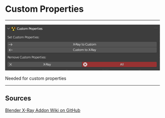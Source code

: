 # Custom Properties

___

![Alt text centered](assets/images/n-panel-custom-properties.png)

Needed for custom properties

___

## Sources

[Blender X-Ray Addon Wiki on GitHub](https://github.com/PavelBlend/blender-xray/wiki/Panel-Custom-Properties)
